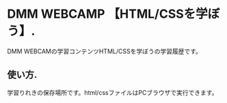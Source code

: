 # DMM WEBCAMP 【HTML/CSSを学ぼう】. 
DMM WEBCAMの学習コンテンツHTML/CSSを学ぼうの学習履歴です。  
## 使い方. 
学習りれきの保存場所です。html/cssファイルはPCブラウザで実行できます。  
